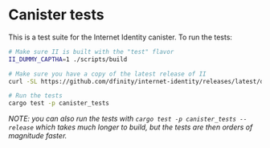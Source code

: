 # Canister tests

This is a test suite for the Internet Identity canister. To run the tests:

``` bash
# Make sure II is built with the "test" flavor
II_DUMMY_CAPTHA=1 ./scripts/build

# Make sure you have a copy of the latest release of II
curl -SL https://github.com/dfinity/internet-identity/releases/latest/download/internet_identity_test.wasm -o internet_identity_previous.wasm

# Run the tests
cargo test -p canister_tests
```

_NOTE: you can also run the tests with `cargo test -p canister_tests --release` which takes much longer to build, but the tests are then orders of magnitude faster._

